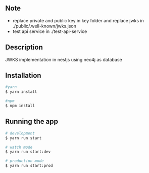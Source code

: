 ## Note

- replace private and public key in key folder and replace jwks in ./public/.well-known/jwks.json
- test api service in ./test-api-service

## Description

JWKS implementation in nestjs using neo4j as database

## Installation

```bash
#yarn
$ yarn install

#npm 
$ npm install
```

## Running the app

```bash
# development
$ yarn run start

# watch mode
$ yarn run start:dev

# production mode
$ yarn run start:prod
```
